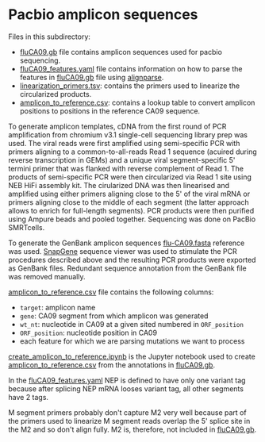 # Pacbio amplicon sequences
Files in this subdirectory:

 - [fluCA09.gb](fluCA09.gb) file contains amplicon sequences used for pacbio sequencing.
 - [fluCA09_features.yaml](fluCA09_features.yaml) file contains information on how to parse the features in [fluCA09.gb](fluCA09.gb) file using [alignparse](https://jbloomlab.github.io/alignparse/).
 - [linearization_primers.tsv](linearization_primers.tsv): contains the primers used to linearize the circularized products.
 - [amplicon_to_reference.csv](amplicon_to_reference.csv): contains a lookup table to convert amplicon positions to positions in the reference CA09 sequence.

To generate amplicon templates, cDNA from the first round of PCR amplification from  chromium v3.1 single-cell sequencing library prep was used. The viral reads were first amplified using semi-specific PCR with primers aligning to a common-to-all-reads Read 1 sequence (acuired during reverse transcription in GEMs) and a unique viral segment-specific 5' termini primer that was flanked with reverse complement of Read 1. The products of semi-specific PCR  were then circularized via Read 1 site using NEB HiFi assembly kit. The cirularized DNA was then linearised and amplified using either primers aligning close to the 5' of the viral mRNA or primers aligning close to the middle of each segment (the latter approach allows to enrich for full-length segments). PCR products were then purified using Ampure beads and pooled together. Sequencing was done on PacBio SMRTcells.

To generate the GenBank amplicon sequences [flu-CA09.fasta](../flu-CA09.fasta) reference was used. [SnapGene](https://www.snapgene.com/) sequence viewer was used to stimulate the PCR procedures described above and the resulting PCR products were exported as GenBank files. Redundant sequence annotation from the GenBank file was removed manually.

[amplicon_to_reference.csv](amplicon_to_reference.csv) file contains the following columns:
- `target`: amplicon name
- `gene`: CA09 segment from which amplicon was generated
- `wt_nt`: nucleotide in CA09 at a given sited numbered in `ORF_position`
- `ORF_position`: nucleotide position in CA09
- each feature for which we are parsing mutations we want to process

[create_amplicon_to_reference.ipynb](create_amplicon_to_reference.ipynb) is the Jupyter notebook used to create [amplicon_to_reference.csv](amplicon_to_reference.csv) from the annotations in [fluCA09.gb](fluCA09.gb).

In the [fluCA09_features.yaml](fluCA09_features.yaml) NEP is defined to have only one variant tag because after splicing NEP mRNA looses variant tag, all other segments have 2 tags.

M segment primers probably don't capture M2 very well because part of the primers used to linearize M segment reads overlap the 5' splice site in the M2 and so don't align fully. M2 is, therefore, not included in [fluCA09.gb](fluCA09.gb). 
